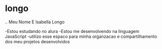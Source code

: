 # longo
..
Meu Nome E Isabella Longo 

-Estou estudando no alura
-Estou me desenvolvendo na linguagem JavaScript
-utilizo esse espaco para minha organzacao e compartilhamento dos meu projetos desenvolvidos

